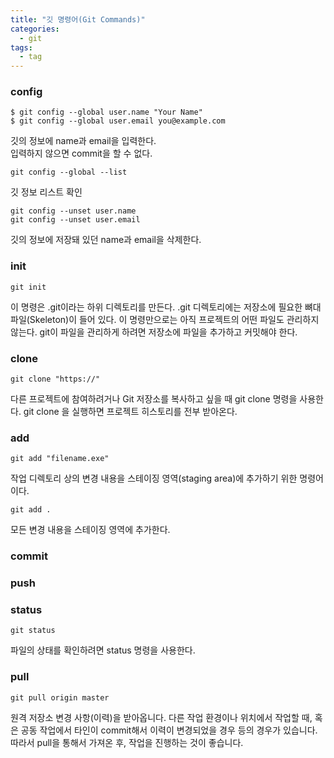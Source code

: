 ```yaml
---
title: "깃 명령어(Git Commands)"
categories:
  - git
tags:
  - tag
---
```

### config
```
$ git config --global user.name "Your Name"
$ git config --global user.email you@example.com
```
깃의 정보에 name과 email을 입력한다.  
입력하지 않으면 commit을 할 수 없다.
```
git config --global --list
```
깃 정보 리스트 확인
```
git config --unset user.name
git config --unset user.email
```
깃의 정보에 저장돼 있던 name과 email을 삭제한다.

### init
```
git init
```
이 명령은 .git이라는 하위 디렉토리를 만든다. .git 디렉토리에는 저장소에 필요한 뼈대 파일(Skeleton)이 들어 있다. 이 명령만으로는 아직 프로젝트의 어떤 파일도 관리하지 않는다.
git이 파일을 관리하게 하려면 저장소에 파일을 추가하고 커밋해야 한다.

### clone
```
git clone "https://"
```
다른 프로젝트에 참여하려거나 Git 저장소를 복사하고 싶을 때 git clone 명령을 사용한다.
git clone 을 실행하면 프로젝트 히스토리를 전부 받아온다.
### add
```
git add "filename.exe"
```
작업 디렉토리 상의 변경 내용을 스테이징 영역(staging area)에 추가하기 위한 명령어이다.
```
git add .
```
모든 변경 내용을 스테이징 영역에 추가한다.

### commit

### push

### status
```
git status
```
파일의 상태를 확인하려면 status 명령을 사용한다.
### pull
```
git pull origin master
```
원격 저장소 변경 사항(이력)을 받아옵니다.
다른 작업 환경이나 위치에서 작업할 때, 혹은 공동 작업에서 타인이 commit해서 이력이 변경되었을 경우 등의 경우가 있습니다.
따라서 pull을 통해서 가져온 후, 작업을 진행하는 것이 좋습니다.
